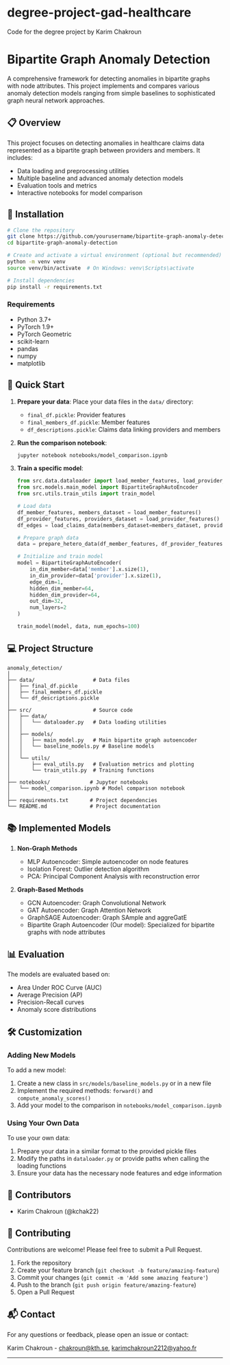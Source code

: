 # degree-project-gad-healthcare
Code for the degree project by Karim Chakroun

# Bipartite Graph Anomaly Detection

A comprehensive framework for detecting anomalies in bipartite graphs with node attributes. This project implements and compares various anomaly detection models ranging from simple baselines to sophisticated graph neural network approaches.

## 📋 Overview

This project focuses on detecting anomalies in healthcare claims data represented as a bipartite graph between providers and members. It includes:

- Data loading and preprocessing utilities
- Multiple baseline and advanced anomaly detection models
- Evaluation tools and metrics
- Interactive notebooks for model comparison

## 🔧 Installation

```bash
# Clone the repository
git clone https://github.com/yourusername/bipartite-graph-anomaly-detection.git
cd bipartite-graph-anomaly-detection

# Create and activate a virtual environment (optional but recommended)
python -m venv venv
source venv/bin/activate  # On Windows: venv\Scripts\activate

# Install dependencies
pip install -r requirements.txt
```

### Requirements

- Python 3.7+
- PyTorch 1.9+
- PyTorch Geometric
- scikit-learn
- pandas
- numpy
- matplotlib

## 🚀 Quick Start

1. **Prepare your data**: Place your data files in the `data/` directory:
   - `final_df.pickle`: Provider features
   - `final_members_df.pickle`: Member features
   - `df_descriptions.pickle`: Claims data linking providers and members

2. **Run the comparison notebook**:
   ```bash
   jupyter notebook notebooks/model_comparison.ipynb
   ```

3. **Train a specific model**:
   ```python
   from src.data.dataloader import load_member_features, load_provider_features, load_claims_data, prepare_hetero_data
   from src.models.main_model import BipartiteGraphAutoEncoder
   from src.utils.train_utils import train_model
   
   # Load data
   df_member_features, members_dataset = load_member_features()
   df_provider_features, providers_dataset = load_provider_features()
   df_edges = load_claims_data(members_dataset=members_dataset, providers_dataset=providers_dataset)
   
   # Prepare graph data
   data = prepare_hetero_data(df_member_features, df_provider_features, df_edges)
   
   # Initialize and train model
   model = BipartiteGraphAutoEncoder(
       in_dim_member=data['member'].x.size(1),
       in_dim_provider=data['provider'].x.size(1),
       edge_dim=1,
       hidden_dim_member=64,
       hidden_dim_provider=64,
       out_dim=32,
       num_layers=2
   )
   
   train_model(model, data, num_epochs=100)
   ```

## 💻 Project Structure

```
anomaly_detection/
│
├── data/                   # Data files
│   ├── final_df.pickle
│   ├── final_members_df.pickle
│   └── df_descriptions.pickle
│
├── src/                    # Source code
│   ├── data/
│   │   └── dataloader.py   # Data loading utilities
│   │
│   ├── models/
│   │   ├── main_model.py   # Main bipartite graph autoencoder
│   │   └── baseline_models.py # Baseline models
│   │
│   └── utils/
│       ├── eval_utils.py   # Evaluation metrics and plotting
│       └── train_utils.py  # Training functions
│
├── notebooks/             # Jupyter notebooks
│   └── model_comparison.ipynb # Model comparison notebook
│
├── requirements.txt       # Project dependencies
└── README.md              # Project documentation
```

## 📚 Implemented Models

1. **Non-Graph Methods**
   - MLP Autoencoder: Simple autoencoder on node features
   - Isolation Forest: Outlier detection algorithm
   - PCA: Principal Component Analysis with reconstruction error

2. **Graph-Based Methods**
   - GCN Autoencoder: Graph Convolutional Network
   - GAT Autoencoder: Graph Attention Network
   - GraphSAGE Autoencoder: Graph SAmple and aggreGatE
   - Bipartite Graph Autoencoder (Our model): Specialized for bipartite graphs with node attributes

## 📊 Evaluation

The models are evaluated based on:

- Area Under ROC Curve (AUC)
- Average Precision (AP)
- Precision-Recall curves
- Anomaly score distributions

## 🛠️ Customization

### Adding New Models

To add a new model:

1. Create a new class in `src/models/baseline_models.py` or in a new file
2. Implement the required methods: `forward()` and `compute_anomaly_scores()`
3. Add your model to the comparison in `notebooks/model_comparison.ipynb`

### Using Your Own Data

To use your own data:

1. Prepare your data in a similar format to the provided pickle files
2. Modify the paths in `dataloader.py` or provide paths when calling the loading functions
3. Ensure your data has the necessary node features and edge information


## 👥 Contributors

- Karim Chakroun (@kchak22)

## 🤝 Contributing

Contributions are welcome! Please feel free to submit a Pull Request.

1. Fork the repository
2. Create your feature branch (`git checkout -b feature/amazing-feature`)
3. Commit your changes (`git commit -m 'Add some amazing feature'`)
4. Push to the branch (`git push origin feature/amazing-feature`)
5. Open a Pull Request

## 📬 Contact

For any questions or feedback, please open an issue or contact:

Karim Chakroun - chakroun@kth.se, karimchakroun2212@yahoo.fr

---
